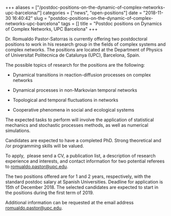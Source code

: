 +++
aliases = ["/postdoc-positions-on-the-dynamic-of-complex-networks-upc-barcelona/"]
categories = ["news", "open-positions"]
date = "2018-11-30 16:40:42"
slug = "postdoc-positions-on-the-dynamic-of-complex-networks-upc-barcelona"
tags = []
title = "Postdoc positions on Dynamics of Complex Networks, UPC Barcelona"
+++



Dr. Romualdo Pastor-Satorras is currently offering two postdoctoral
positions to work in his research group in the fields of complex systems
and complex networks. The positions are located at the Department of
Physics of Universitat Politecnica de Catalunya (UPC), Barcelona, Spain.

The possible topics of research for the positions are the following:

- Dynamical transitions in reaction-diffusion processes on complex
networks

- Dynamical processes in non-Markovian temporal networks

- Topological and temporal fluctuations in networks

- Cooperative phenomena in social and ecological systems

The expected tasks to perform will involve the application of
statistical mechanics and stochastic processes methods, as well as
numerical simulations.

Candidates are expected to have a completed PhD. Strong theoretical and
/or programming skills will be valued.

To apply,  please send a CV, a publication list, a description of
research experience and interests, and contact information for two
potential referees to [romualdo.pastor@upc.edu](romualdo.pastor@upc.edu).

The two positions offered are for 1 and 2 years, respectively, with the
standard postdoc salary at Spanish Universities. Deadline for
application is 15th of December 2018. The selected candidates are
expected to start in the positions during the first term of 2019.

Additional information can be requested at the email address
[romualdo.pastor@upc.edu](romualdo.pastor@upc.edu).


